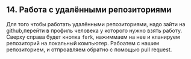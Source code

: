  ## 14. Работа с удалёнными репозиториями
 
 Для того чтобы работать удалёнными репозиториями, надо зайти на github,перейти в профиль человека у которого нужно взять работу.
 Сверху справа будет кнопка ```fork```, нажиммаем на нее и кланируем репозиторий на локальный компьютер.
 Рабоатем с нашим репозиторием, и отпроавляем обратно с помощью pull request.